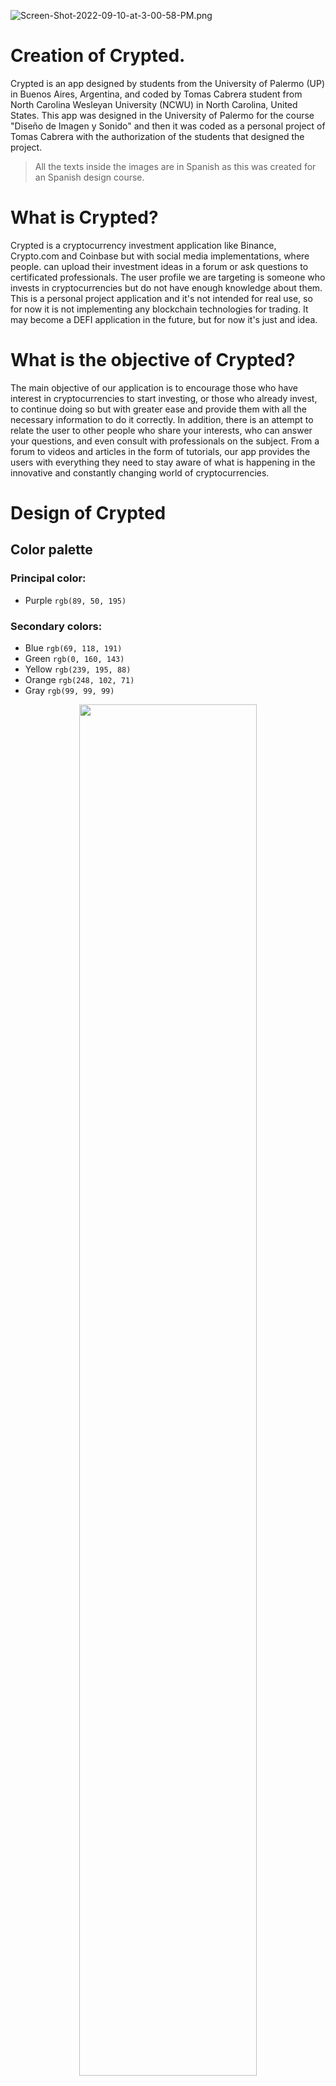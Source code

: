 
 
![Screen-Shot-2022-09-10-at-3-00-58-PM.png](https://i.postimg.cc/Cxq4qFKy/Screen-Shot-2022-09-10-at-3-00-58-PM.png)
  
# Creation of Crypted.
Crypted is an app designed by students from the University of Palermo (UP) in Buenos Aires, Argentina, and coded by Tomas Cabrera student from North Carolina Wesleyan University (NCWU) in North Carolina, United States. This app was designed in the University of Palermo for the course "Diseño de Imagen y Sonido" and then it was coded as a personal project of Tomas Cabrera with the authorization of the students that designed the project.

> All the texts inside the images are in Spanish as this was created for an Spanish design course.

# What is Crypted?
Crypted is a cryptocurrency investment application like Binance, Crypto.com and Coinbase but with social media implementations, where people. can upload their investment ideas in a forum or ask questions to certificated professionals. The user profile we are targeting is someone who invests in cryptocurrencies but do not have enough knowledge about them. This is a personal project application and it's not intended for real use, so for now it is not implementing any blockchain technologies for trading. It may become a DEFI application in the future, but for now it's just and idea.

# What is the objective of Crypted?
The main objective of our application is to encourage those who have interest in cryptocurrencies to start investing, or those who already invest, to continue doing so but with greater ease and provide them with all the necessary information to do it correctly. In addition, there is an attempt to relate the user to other people who share your interests, who can answer your questions, and even consult with professionals on the subject. From a forum to videos and articles in the form of tutorials, our app provides the users with everything they need to stay aware of what is happening in the innovative and constantly changing world of cryptocurrencies.

# Design of Crypted

## Color palette
### Principal color:
 - Purple `rgb(89, 50, 195)`

### Secondary colors:
 - Blue `rgb(69, 118, 191)`
 - Green `rgb(0, 160, 143)`
 - Yellow `rgb(239, 195, 88)`
 - Orange `rgb(248, 102, 71)`
 - Gray `rgb(99, 99, 99)`

<p align="center">
<img src="https://i.postimg.cc/Kjs4nGhS/Screen-Shot-2022-09-10-at-5-41-51-PM.png" width=75% height=75%> 
</p>
 
## Fonts
<h3 align="center" >
Inter & Montserrat     
 - 300           
 - 400
 - 500
 - 700
</h3>
<p align="center">
  <img alt="Light" src="https://i.postimg.cc/wMq2M3Mg/Screen-Shot-2022-09-11-at-12-33-48-AM.png" width="42.2%">
&nbsp; &nbsp; &nbsp; &nbsp;
  <img alt="Dark" src="https://i.postimg.cc/tTH20BH1/Screen-Shot-2022-09-11-at-12-33-32-AM.png" width="45%">
</p>

## Logos

<p align="center">
  <img alt="Light" src="https://i.postimg.cc/Nf7ybbdJ/Screen-Shot-2022-09-11-at-12-39-15-AM.png" width="30.5%">
&nbsp; &nbsp; &nbsp; &nbsp;
  <img alt="Dark" src="https://i.postimg.cc/xd7qqZdC/Screen-Shot-2022-09-11-at-12-39-26-AM.png" width="30%">
 &nbsp; &nbsp; &nbsp; &nbsp;
 <img alt="Dark" src="https://i.postimg.cc/Hs2xbnLF/Screen-Shot-2022-09-11-at-12-39-38-AM.png" width="30%">
</p>

## Inside the app (First design, not final)

<p align="center">
<img alt="Dark" src="https://i.postimg.cc/tCwxs7my/Screen-Shot-2022-09-11-at-1-00-26-AM.png" width="60%">
</p>

